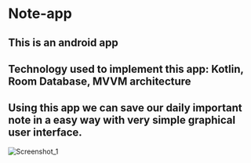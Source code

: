 # Note-app
## This is an android app
## Technology used to implement this app: Kotlin, Room Database, MVVM architecture
## Using this app we can save our daily important note in a easy way with very simple graphical user interface.


![Screenshot_1](https://user-images.githubusercontent.com/105268491/209843672-a556a5ec-7602-4190-8984-5c9c0fc87d26.png)
